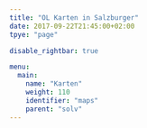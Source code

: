 ```yaml
---
title: "OL Karten in Salzburger"
date: 2017-09-22T21:45:00+02:00
tpye: "page"

disable_rightbar: true

menu:
  main:
    name: "Karten"
    weight: 110
    identifier: "maps"
    parent: "solv"
---
```


<div id="map" style="width: 500px; height: 400px;"></div>
<script type="text/javascript">
{{< mapdata >}}
var map = new google.maps.Map(document.getElementById('map'), {
  zoom: 8,
  center: new google.maps.LatLng(47.565352, 13.170064),
  mapTypeId: google.maps.MapTypeId.ROADMAP
});

var infowindow = new google.maps.InfoWindow();

var marker, i;

for (i = 0; i < locations.length; i++) {  
  marker = new google.maps.Marker({
    position: new google.maps.LatLng(locations[i][1], locations[i][2]),
    map: map
  });

  google.maps.event.addListener(marker, 'click', (function(marker, i) {
    return function() {
      infowindow.setContent(locations[i][0]);
      infowindow.open(map, marker);
    }
  })(marker, i));
}
{{</ mapdata >}}
</script>
